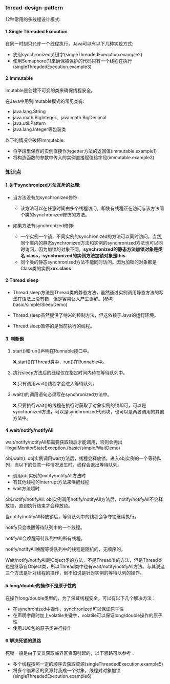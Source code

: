 ### thread-design-pattern

12种常用的多线程设计模式:



#### 1.Single Threaded Execution 

在同一时刻只允许一个线程执行，Java可以有以下几种实现方式:

* 使用synchronized关键字(singleThreadedExecution.example2)
* 使用Semaphore(1)来确保被保护的代码只有一个线程在执行(singleThreadedExecution.example3)



#### 2.Immutable

Imutable是创建不可变的类来确保线程安全。

在Java中用到Imutable模式的常见类有:

* java.lang.String
* java.math.BigInteger、java.math.BigDecimal
* java.util.Pattern
* java.lang.Integer等包装类



以下的情况会破坏Immutable:

* 将字段里保存的实例直接作为getter方法的返回值(immutable.example1)
* 将构造函数的参数中传入的实例直接赋值给字段(immutable.example2)



### 知识点

#### 1.关于synchronized方法互斥的处理:  

* 当方法没有加synchronized修饰:

  * 该方法可以在任意时间由多个线程访问。即使有线程正在访问与该方法同个类的synchronized修饰的方法。

* 如果方法有synchronized修饰:
  * 一个实例一个锁，不同实例的synchronized的方法可以同时访问。当然,同个类内的静态synchronized方法和实例的synchronized方法也可以同时访问，因为加锁的对象不同。**synchronized的静态方法加锁对象是类名.class，synchronized的实例方法加锁对象是this**
  * 同个类的静态synchronized方法不能同时访问。因为加锁的对象都是Class类的实例**xxx.class**
  
  

#### 2.Thread.sleep

* Thread.sleep方法是Thread类的静态方法，虽然通过实例调用静态方法的写法在语法上没有错，但是容易让人产生误解。(参考basic/simple/SleepDemo)
* Thread.sleep虽然提供了纳米的控制方法，但这依赖于Java的运行环境。

* Thread.sleep暂停的是当前执行的线程。



#### 3. 判断题

1. start()和run()声明在Runnable接口中。 

   ❌,start()在Thread类中，run()在Runnable中。

2. 执行sleep方法后的线程仅在指定时间内待在等待队列中。

   ❌,只有调用wait()线程才会进入等待队列。

3. wait()的调用语句必须写在synchronized方法中。

   ❌,只要执行wait()的线程在执行时获取了对象实例的锁即可，可以是synchronized方法，可以是synchronized代码块，也可以是两者调用的其他方法中。



#### 4.wait/notify/notifyAll

wait/notify/notifyAll都需要获取锁后才能调用，否则会抛出illegalMonitorStateException.(basic/simple/WaitDemo)

obj.wait(): obj实例调用wait方法后，线程会释放锁，进入obj实例的一个等待队列，当以下的任意一种情况发生时，线程会退出等待队列。

* 调用obj实例的notify/notifyAll方法时
* 有其他线程的interrupt方法来唤醒线程
* wait方法超时



obj.notify/notifyAll: obj实例调用notify/notifyAll方法后，notify/notifyAll不会释放锁，直到执行结束才会释放锁。

当notify/notifyAll释放锁后，等待队列中的线程会争夺锁继续执行。

notify只会唤醒等待队列中的一个线程。

notifyAll会唤醒等待队列中的所有线程。

notify/notifyAll唤醒等待队列中的线程是随机的，无顺序的。



Wait/notify/notifyAll是Object类的方法，不是Thread类的方法，但是Thread类也是继承自Object类，所以Thread类中也有wait/notify/notifyAll方法。与其说这三个方法是针对线程的操作，倒不如说是针对实例的等待队列的操作。



#### 5.long/double的操作不是原子性的

在操作long/double类型的，为了保证线程安全，可以有以下几个解决方法：

* 在synchronized中操作，synchronized可以保证原子性
* 在声明字段时加上volatile关键字，volatile可以保证long/double操作的原子性
* 使用JUC包的原子类进行操作



#### 6.解决死锁的思路

死锁一般是由于交叉获取临界区资源引起的，以下思路可以参考：

* 多个线程按照一定的顺序去获取资源(singleThreadedExecution.example5)
* 将多个临界区的资源封装成一个对象，线程对对象加锁(singleThreadedExecution.example6)





